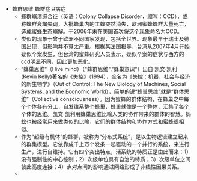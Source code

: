 - 蜂群思维  蜂群症 #病症
	- 蜂群崩溃综合征（英语：Colony Collapse Disorder，缩写：CCD），或称蜂群衰竭失调，大批蜂巢内的工蜂突然消失，欧洲蜜蜂蜂群大量死亡，造成蜜蜂生态崩解。于2006年末在美国首次将这个现象命名为CCD。
	- 类似的现象于曾于欧洲不同国家发现，包括全世界。现象最早于瑞士及德国出现，但影响并不算太严重。根据某法国报导，台湾从2007年4月开始疑似个案发生，但台湾的蜜蜂研究人员表示，疑似个案的症状与西方的ccd明显不同，因此更加恶化。
	- “蜂巢思维”（Hive mind）（"蜂群思维","蜂巢意识"）出自 凯文·凯利(Kevin Kelly)著名的《失控》（1994），全名为《失控：机器、社会与经济的新生物学》（Out of Control: The New Biology of Machines, Social Systems, and the Economic World），简单的说“蜂巢思维”就是“群体思维”（Collective consciousness）。因为蜜蜂的群体结构，在蜂巢之中每个个体各有分工，自发维系整个蜂巢，蜂巢就像是一个整体，汇集了每个个体的思维。凯文·凯利用蜂巢思维比喻人类的协作带来的群体的智慧。蚂蚁也被经常用来做类似的比喻，它们的群体结构和协作方式和蜜蜂很相似。
	- 作为“超级有机体”的蜂群，被称为“分布式系统”，是以生物逻辑建立起来的群集模型。它依靠成千上万个发条一起驱动的一个并行的系统，来进行生产，进行自维持。它有四个突出特点，活系统的特质正是由此而来：1）没有强制性的中心控制；2）次级单位具有自治的特质；3）次级单位之间彼此高度连接；4）点对点间的影响通过网络形成了非线性因果关系。
	-